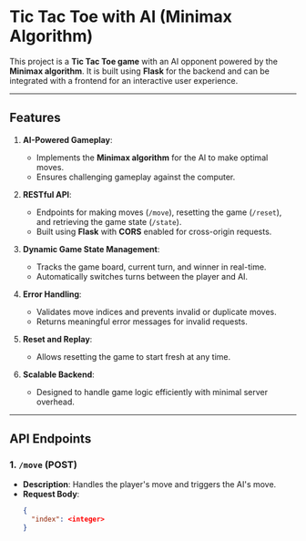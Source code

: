 # Tic Tac Toe with AI (Minimax Algorithm)

This project is a **Tic Tac Toe game** with an AI opponent powered by the **Minimax algorithm**. It is built using **Flask** for the backend and can be integrated with a frontend for an interactive user experience.

---

## Features

1. **AI-Powered Gameplay**:
   - Implements the **Minimax algorithm** for the AI to make optimal moves.
   - Ensures challenging gameplay against the computer.

2. **RESTful API**:
   - Endpoints for making moves (`/move`), resetting the game (`/reset`), and retrieving the game state (`/state`).
   - Built using **Flask** with **CORS** enabled for cross-origin requests.

3. **Dynamic Game State Management**:
   - Tracks the game board, current turn, and winner in real-time.
   - Automatically switches turns between the player and AI.

4. **Error Handling**:
   - Validates move indices and prevents invalid or duplicate moves.
   - Returns meaningful error messages for invalid requests.

5. **Reset and Replay**:
   - Allows resetting the game to start fresh at any time.

6. **Scalable Backend**:
   - Designed to handle game logic efficiently with minimal server overhead.

---

## API Endpoints

### **1. `/move` (POST)**
- **Description**: Handles the player's move and triggers the AI's move.
- **Request Body**:
  ```json
  {
    "index": <integer> 
  }